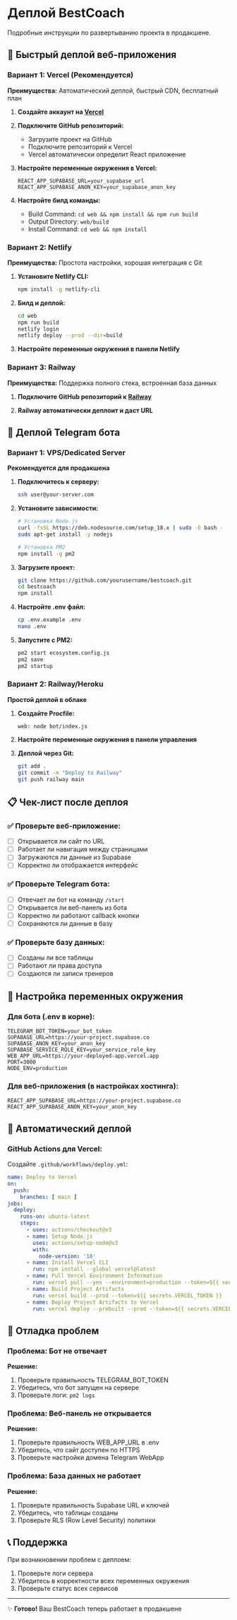 # Деплой BestCoach

Подробные инструкции по развертыванию проекта в продакшене.

## 🚀 Быстрый деплой веб-приложения

### Вариант 1: Vercel (Рекомендуется)

**Преимущества:** Автоматический деплой, быстрый CDN, бесплатный план

1. **Создайте аккаунт на [Vercel](https://vercel.com)**

2. **Подключите GitHub репозиторий:**
   - Загрузите проект на GitHub
   - Подключите репозиторий к Vercel
   - Vercel автоматически определит React приложение

3. **Настройте переменные окружения в Vercel:**
   ```
   REACT_APP_SUPABASE_URL=your_supabase_url
   REACT_APP_SUPABASE_ANON_KEY=your_supabase_anon_key
   ```

4. **Настройте билд команды:**
   - Build Command: `cd web && npm install && npm run build`
   - Output Directory: `web/build`
   - Install Command: `cd web && npm install`

### Вариант 2: Netlify

**Преимущества:** Простота настройки, хорошая интеграция с Git

1. **Установите Netlify CLI:**
   ```bash
   npm install -g netlify-cli
   ```

2. **Билд и деплой:**
   ```bash
   cd web
   npm run build
   netlify login
   netlify deploy --prod --dir=build
   ```

3. **Настройте переменные окружения в панели Netlify**

### Вариант 3: Railway

**Преимущества:** Поддержка полного стека, встроенная база данных

1. **Подключите GitHub репозиторий к [Railway](https://railway.app)**

2. **Railway автоматически деплоит и даст URL**

## 🤖 Деплой Telegram бота

### Вариант 1: VPS/Dedicated Server

**Рекомендуется для продакшена**

1. **Подключитесь к серверу:**
   ```bash
   ssh user@your-server.com
   ```

2. **Установите зависимости:**
   ```bash
   # Установка Node.js
   curl -fsSL https://deb.nodesource.com/setup_18.x | sudo -E bash -
   sudo apt-get install -y nodejs
   
   # Установка PM2
   npm install -g pm2
   ```

3. **Загрузите проект:**
   ```bash
   git clone https://github.com/yourusername/bestcoach.git
   cd bestcoach
   npm install
   ```

4. **Настройте .env файл:**
   ```bash
   cp .env.example .env
   nano .env
   ```

5. **Запустите с PM2:**
   ```bash
   pm2 start ecosystem.config.js
   pm2 save
   pm2 startup
   ```

### Вариант 2: Railway/Heroku

**Простой деплой в облаке**

1. **Создайте Procfile:**
   ```
   web: node bot/index.js
   ```

2. **Настройте переменные окружения в панели управления**

3. **Деплой через Git:**
   ```bash
   git add .
   git commit -m "Deploy to Railway"
   git push railway main
   ```

## 📋 Чек-лист после деплоя

### ✅ Проверьте веб-приложение:
- [ ] Открывается ли сайт по URL
- [ ] Работает ли навигация между страницами
- [ ] Загружаются ли данные из Supabase
- [ ] Корректно ли отображается интерфейс

### ✅ Проверьте Telegram бота:
- [ ] Отвечает ли бот на команду `/start`
- [ ] Открывается ли веб-панель из бота
- [ ] Корректно ли работают callback кнопки
- [ ] Сохраняются ли данные в базу

### ✅ Проверьте базу данных:
- [ ] Созданы ли все таблицы
- [ ] Работают ли права доступа
- [ ] Создаются ли записи тренеров

## 🔧 Настройка переменных окружения

### Для бота (.env в корне):
```env
TELEGRAM_BOT_TOKEN=your_bot_token
SUPABASE_URL=https://your-project.supabase.co
SUPABASE_ANON_KEY=your_anon_key
SUPABASE_SERVICE_ROLE_KEY=your_service_role_key
WEB_APP_URL=https://your-deployed-app.vercel.app
PORT=3000
NODE_ENV=production
```

### Для веб-приложения (в настройках хостинга):
```env
REACT_APP_SUPABASE_URL=https://your-project.supabase.co
REACT_APP_SUPABASE_ANON_KEY=your_anon_key
```

## 🔄 Автоматический деплой

### GitHub Actions для Vercel:

Создайте `.github/workflows/deploy.yml`:

```yaml
name: Deploy to Vercel
on:
  push:
    branches: [ main ]
jobs:
  deploy:
    runs-on: ubuntu-latest
    steps:
      - uses: actions/checkout@v3
      - name: Setup Node.js
        uses: actions/setup-node@v3
        with:
          node-version: '18'
      - name: Install Vercel CLI
        run: npm install --global vercel@latest
      - name: Pull Vercel Environment Information
        run: vercel pull --yes --environment=production --token=${{ secrets.VERCEL_TOKEN }}
      - name: Build Project Artifacts
        run: vercel build --prod --token=${{ secrets.VERCEL_TOKEN }}
      - name: Deploy Project Artifacts to Vercel
        run: vercel deploy --prebuilt --prod --token=${{ secrets.VERCEL_TOKEN }}
```

## 🐛 Отладка проблем

### Проблема: Бот не отвечает
**Решение:**
1. Проверьте правильность TELEGRAM_BOT_TOKEN
2. Убедитесь, что бот запущен на сервере
3. Проверьте логи: `pm2 logs`

### Проблема: Веб-панель не открывается
**Решение:**
1. Проверьте правильность WEB_APP_URL в .env
2. Убедитесь, что сайт доступен по HTTPS
3. Проверьте настройки домена Telegram WebApp

### Проблема: База данных не работает
**Решение:**
1. Проверьте правильность Supabase URL и ключей
2. Убедитесь, что таблицы созданы
3. Проверьте RLS (Row Level Security) политики

## 📞 Поддержка

При возникновении проблем с деплоем:
1. Проверьте логи сервера
2. Убедитесь в корректности всех переменных окружения
3. Проверьте статус всех сервисов

---

✨ **Готово!** Ваш BestCoach теперь работает в продакшене